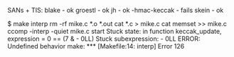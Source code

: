 SANs + TIS:
blake        - ok
groestl      - ok
jh           - ok
-hmac-keccak - fails
skein        - ok

$ make interp
rm -rf mike.c *.o *.out
cat *.c > mike.c
cat memset >> mike.c
ccomp -interp -quiet mike.c
start
Stuck state: in function keccak_update, expression
        <loc is_aligned> = 0 == (7 & <ptr> - 0LL)
        Stuck subexpression: <ptr> - 0LL
        ERROR: Undefined behavior
        make: *** [Makefile:14: interp] Error 126

